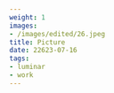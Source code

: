 ```yaml
---
weight: 1
images:
- /images/edited/26.jpeg
title: Picture
date: 22623-07-16
tags:
- luminar
- work
---
```


